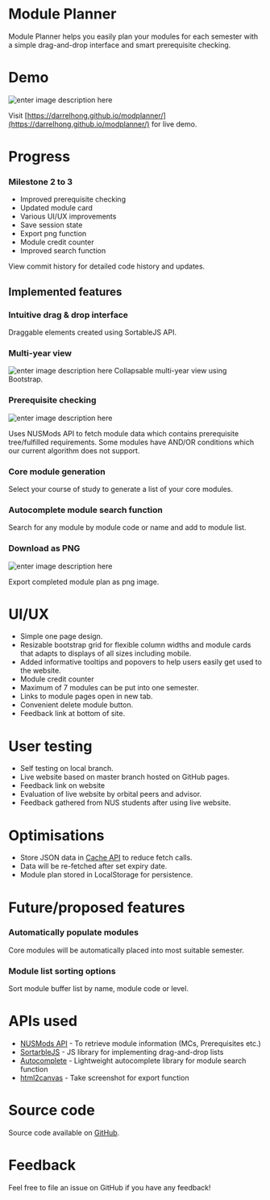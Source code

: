 # Module Planner

Module Planner helps you easily plan your modules for each semester with a simple drag-and-drop interface and smart prerequisite checking. 

# Demo
![enter image description here](https://media.giphy.com/media/MFOrvMpBmbK8ZwE0zy/giphy.gif)

Visit [https://darrelhong.github.io/modplanner/](https://darrelhong.github.io/modplanner/) for live demo.

# Progress
### Milestone 2 to 3
- Improved prerequisite checking
- Updated module card
- Various UI/UX improvements
- Save session state
- Export png function
- Module credit counter
- Improved search function

View commit history for detailed code history and updates.

## Implemented features

### Intuitive drag & drop interface

Draggable elements created using SortableJS API.

### Multi-year view
![enter image description here](https://media.giphy.com/media/cmxx6kOnOA7leOM5uP/giphy.gif)
Collapsable multi-year view using Bootstrap.

### Prerequisite checking
![enter image description here](https://media.giphy.com/media/Qtw042ro3fLaj3pNrg/giphy.gif)

Uses NUSMods API to fetch module data which contains prerequisite tree/fulfilled requirements. Some modules have AND/OR conditions which our current algorithm does not support.

### Core module generation
Select your course of study to generate a list of your core modules.

### Autocomplete module search function
Search for any module by module code or name and add to module list.

### Download as PNG
![enter image description here](https://media.giphy.com/media/fqsTHIG4aWf4oQKCh2/giphy.gif)

Export completed module plan as png image.

# UI/UX
- Simple one page design.
- Resizable bootstrap grid for flexible column widths and module cards that adapts to displays of all sizes including mobile.
- Added informative tooltips and popovers to help users easily get used to the website.
- Module credit counter
- Maximum of 7 modules can be put into one semester.
- Links to module pages open in new tab.
- Convenient delete module button.
- Feedback link at bottom of site.

# User testing
- Self testing on local branch.
- Live website based on master branch hosted on GitHub pages.
- Feedback link on website
- Evaluation of live website by orbital peers and advisor.
- Feedback gathered from NUS students after using live website.

# Optimisations

- Store JSON data in [Cache API](https://developer.mozilla.org/en-US/docs/Web/API/Cache) to reduce fetch calls. 
- Data will be re-fetched after set expiry date.
- Module plan stored in LocalStorage for persistence.

# Future/proposed features

### Automatically populate modules

Core modules will be automatically placed into most suitable semester.

### Module list sorting options

Sort module buffer list by name, module code or level.

# APIs used

- [NUSMods API](https://nusmods.com/api/v2) - To retrieve module information (MCs, Prerequisites etc.)
- [SortarbleJS](https://github.com/SortableJS/Sortable) - JS library for implementing drag-and-drop lists
- [Autocomplete](https://github.com/kraaden/autocomplete) - Lightweight autocomplete library for module search function
- [html2canvas](https://html2canvas.hertzen.com/) - Take screenshot for export function

# Source code

Source code available on [GitHub](https://github.com/darrelhong/modplanner).

# Feedback

Feel free to file an issue on GitHub if you have any feedback!
